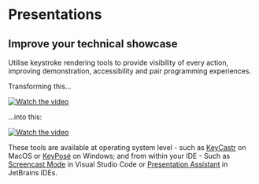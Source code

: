 # Presentations

## Improve your technical showcase

Utilise keystroke rendering tools to provide visibility of every action, improving demonstration, accessibility and pair programming experiences.

Transforming this...

[![Watch the video](https://github-production-user-asset-6210df.s3.amazonaws.com/5904340/278888561-45e7ddd0-5a00-4a00-b6ae-e519da23ca6c.png)](https://github-production-user-asset-6210df.s3.amazonaws.com/5904340/278887922-2e5bb9b1-cb32-4f6e-9bfe-c29fb754377c.mp4)

...into this:

[![Watch the video](https://github-production-user-asset-6210df.s3.amazonaws.com/5904340/278888554-468a5ad5-06d6-4c63-aa10-4533d1c05338.png)](https://github-production-user-asset-6210df.s3.amazonaws.com/5904340/278888148-b1d12956-d953-4ce2-9bab-a50c8ee6a413.mp4)

These tools are available at operating system level - such as [KeyCastr](https://www.google.com/url?sa=t&rct=j&q=&esrc=s&source=web&cd=&cad=rja&uact=8&ved=2ahUKEwju8Z_w1JuCAxWJS8AKHRF1DKMQFnoECA0QAQ&url=https%3A%2F%2Fgithub.com%2Fkeycastr%2Fkeycastr&usg=AOvVaw3U6JfKNAt9iD2TlnTHVmNz&opi=89978449) on MacOS or [KeyPosé](https://github.com/AxDSan/KeyPose) on Windows; and from within your IDE -
Such as [Screencast Mode](https://code.visualstudio.com/updates/v1_31#_screencast-mode) in Visual Studio Code or [Presentation Assistant](https://plugins.jetbrains.com/plugin/7345-presentation-assistant) in JetBrains IDEs.
